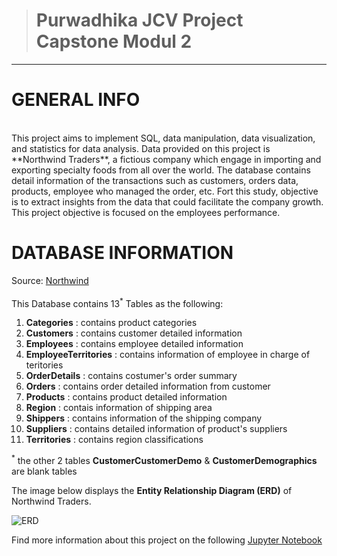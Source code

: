 > # **Purwadhika JCV Project Capstone Modul 2**
---
# GENERAL INFO
<br>
This project aims to implement SQL, data manipulation, data visualization, and statistics for data analysis. Data provided on this project is **Northwind Traders**, a fictious company which engage in importing and exporting specialty foods from all over the world. The database contains detail information of the transactions such as customers, orders data, products, employee who managed the order, etc. Fort this study, objective is to extract insights from the data that could facilitate the company growth. This project objective is focused on the employees performance.

# DATABASE INFORMATION

Source: [Northwind](https://drive.google.com/drive/folders/1fTHrwh_gcLsOFKXHnUzUGEu_APxLoD9i)
<br><br>
This Database contains 13<sup>*</sup> Tables as the following:

1.  **Categories** : contains product categories
3.	**Customers** : contains customer detailed information
4.	**Employees** : contains employee detailed information
5.	**EmployeeTerritories** : contains information of employee in charge of teritories
6.	**OrderDetails** : contains costumer's order summary
7.	**Orders** : contains order detailed information from customer
8.	**Products** : contains product detailed information
9.	**Region** : contais information of shipping area
10.	**Shippers** : contains information of the shipping company
11.	**Suppliers** : contains detailed information of product's suppliers
12.	**Territories** : contains region classifications

<sup>*</sup> the other 2 tables **CustomerCustomerDemo** & **CustomerDemographics** are blank tables 
<br>

The image below displays the **Entity Relationship Diagram (ERD)** of Northwind Traders. <br>

![ERD](https://raw.githubusercontent.com/jpwhite3/northwind-SQLite3/master/Northwind_ERD.png)

Find more information about this project on the following [Jupyter Notebook](https://github.com/zrfajri/Purwadhika-JCV-Project/blob/f45e610872add469311f09804ceac2c65224f0c3/M2%20CAPSTONE%20PROJECT.ipynb)
